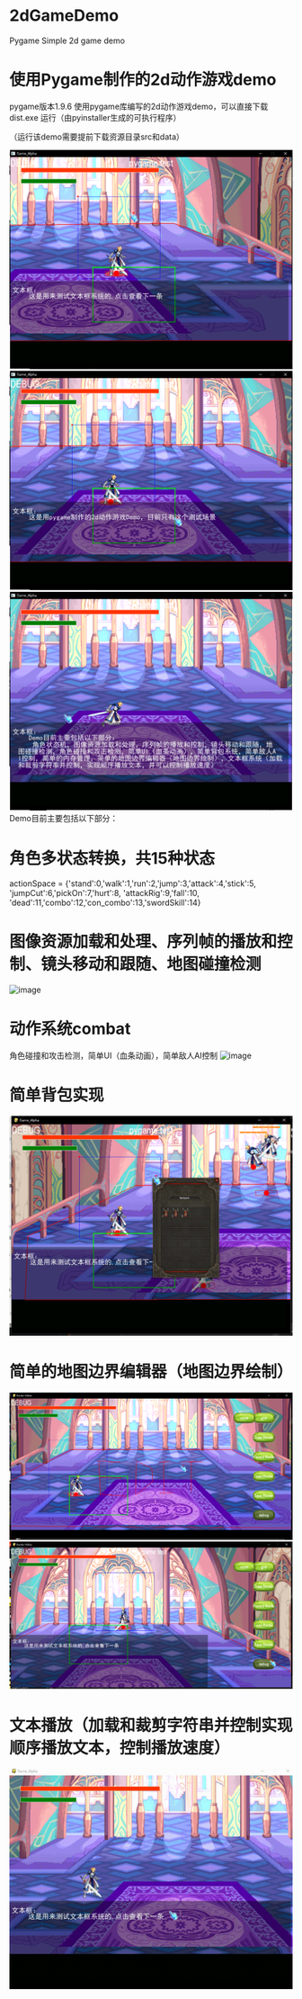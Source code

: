 # 2dGameDemo
Pygame Simple 2d game demo

# 使用Pygame制作的2d动作游戏demo
pygame版本1.9.6
使用pygame库编写的2d动作游戏demo，可以直接下载dist.exe 运行（由pyinstaller生成的可执行程序）

（运行该demo需要提前下载资源目录src和data）


![image](https://github.com/Cerber2ol8/2dGameDemo/blob/master/imgs/01.png)
![image](https://github.com/Cerber2ol8/2dGameDemo/blob/master/imgs/02.png)
![image](https://github.com/Cerber2ol8/2dGameDemo/blob/master/imgs/03.png)
Demo目前主要包括以下部分：

# 角色多状态转换，共15种状态
actionSpace = {'stand':0,'walk':1,'run':2,'jump':3,'attack':4,'stick':5, 
'jumpCut':6,'pickOn':7,'hurt':8, 'attackRig':9,'fall':10,
'dead':11,'combo':12,'con_combo':13,'swordSkill':14}  

# 图像资源加载和处理、序列帧的播放和控制、镜头移动和跟随、地图碰撞检测
![image](https://github.com/Cerber2ol8/2dGameDemo/blob/master/imgs/normal.gif)

# 动作系统combat
角色碰撞和攻击检测，简单UI（血条动画），简单敌人AI控制
![image](https://github.com/Cerber2ol8/2dGameDemo/blob/master/imgs/combat.gif)
# 简单背包实现
![image](https://github.com/Cerber2ol8/2dGameDemo/blob/master/imgs/04.png)

# 简单的地图边界编辑器（地图边界绘制）
![image](https://github.com/Cerber2ol8/2dGameDemo/blob/master/imgs/05.png)
![image](https://github.com/Cerber2ol8/2dGameDemo/blob/master/imgs/06.png)
# 文本播放（加载和裁剪字符串并控制实现顺序播放文本，控制播放速度）
![image](https://github.com/Cerber2ol8/2dGameDemo/blob/master/imgs/textbox.gif)
